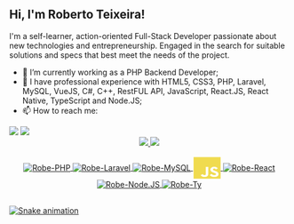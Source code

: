 ## Hi, I'm Roberto Teixeira!
I'm a self-learner, action-oriented Full-Stack Developer passionate about new technologies and entrepreneurship. Engaged in the search
for suitable solutions and specs that best meet the needs of the project. 

- 🔭 I’m currently working as a PHP Backend Developer;
- 🌱 I have professional experience with HTML5, CSS3, PHP, Laravel, MySQL, VueJS, C#, C++, RestFUL API, JavaScript, React.JS, React Native, TypeScript and Node.JS;
- 📫 How to reach me:

<div>
  <a href = "mailto:robertoteixeira.developer@gmail.com"><img src="https://img.shields.io/badge/-Gmail-%23333?style=for-the-badge&logo=gmail&logoColor=white" target="_blank"></a>
  <a href="https://www.linkedin.com/in/roberto-teixeira-developer/" target="_blank"><img src="https://img.shields.io/badge/-LinkedIn-%230077B5?style=for-the-badge&logo=linkedin&logoColor=white" target="_blank"></a> 
</div>

<div align="center">
  <a href="https://github.com/robertoteixeira-dev">
  <img height="180em" src="https://github-readme-stats.vercel.app/api?username=robertoteixeira-dev&show_icons=true&theme=dark&include_all_commits=true&count_private=true"/>
  <img height="180em" src="https://github-readme-stats.vercel.app/api/top-langs/?username=robertoteixeira-dev&layout=compact&langs_count=7&theme=dark"/>
</div>
  
<div align="center" style="display: inline_block"><br>
  <img align="center" alt="Robe-PHP" height="40" width="50" src="https://cdn.jsdelivr.net/gh/devicons/devicon/icons/php/php-original.svg" />
  <img align="center" alt="Robe-Laravel" height="40" width="50" src="https://cdn.jsdelivr.net/gh/devicons/devicon/icons/laravel/laravel-plain.svg" />
  <img align="center" alt="Robe-MySQL" height="40" width="50" src="https://cdn.jsdelivr.net/gh/devicons/devicon/icons/mysql/mysql-original-wordmark.svg" />
  <img align="center" alt="Robe-Js" height="40" width="50" src="https://raw.githubusercontent.com/devicons/devicon/master/icons/javascript/javascript-plain.svg">
  <img  align="center" alt="Robe-React" height="40" width="50" src="https://cdn.jsdelivr.net/gh/devicons/devicon/icons/react/react-original.svg" />
  <img  align="center" alt="Robe-Node.JS" height="40" width="50" src="https://cdn.jsdelivr.net/gh/devicons/devicon/icons/nodejs/nodejs-plain.svg" />
  <img align="center" alt="Robe-Ty" height="40" width="50" src="https://cdn.jsdelivr.net/gh/devicons/devicon/icons/typescript/typescript-original.svg" />
          
  
  
</div>
  
  ##
  
<div>
  
  ![Snake animation](https://github.com/robertoteixeira-dev/robertoteixeira-dev/blob/output/github-contribution-grid-snake.svg)
  
</div>

  
  
